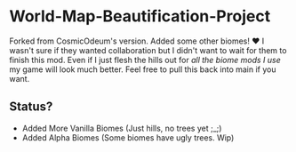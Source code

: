# World-Map-Beautification-Project
Forked from CosmicOdeum's version. Added some other biomes! ♥
I wasn't sure if they wanted collaboration but I didn't want to wait for them to finish this mod. Even if I just flesh the hills out for *all the biome mods I use* my game will look much better. Feel free to pull this back into main if you want.

## Status?
- Added More Vanilla Biomes (Just hills, no trees yet ;_;)
- Added Alpha Biomes (Some biomes have ugly trees. Wip)
